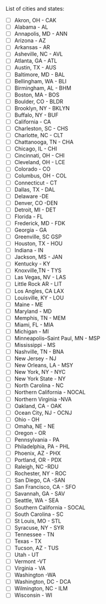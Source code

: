 List of cities and states:

- [ ] Akron, OH - CAK
- [ ] Alabama - AL
- [ ] Annapolis, MD - ANN
- [ ] Arizona - AZ
- [ ] Arkansas - AR
- [ ] Asheville, NC - AVL
- [ ] Atlanta, GA - ATL
- [ ] Austin, TX - AUS
- [ ] Baltimore, MD - BAL
- [ ] Bellingham, WA - BLI
- [ ] Birmingham, AL - BHM
- [ ] Boston, MA - BOS
- [ ] Boulder, CO - BLDR
- [ ] Brooklyn, NY - BKLYN
- [ ] Buffalo, NY - BUF
- [ ] California - CA
- [ ] Charleston, SC - CHS
- [ ] Charlotte, NC - CLT
- [ ] Chattanooga, TN - CHA
- [ ] Chicago, IL - CHI
- [ ] Cincinnati, OH - CHI
- [ ] Cleveland, OH - LCE
- [ ] Colorado - CO
- [ ] Columbus, OH - COL
- [ ] Connecticut - CT
- [ ] Dallas, TX - DAL
- [ ] Delaware -DE
- [ ] Denver, CO -DEN
- [ ] Detroit, MI - DET
- [ ] Florida - FL
- [ ] Frederick, MD - FDK
- [ ] Georgia - GA
- [ ] Greenville, SC GSP
- [ ] Houston, TX - HOU
- [ ] Indiana - IN
- [ ] Jackson, MS - JAN
- [ ] Kentucky - KY
- [ ] Knoxville,TN - TYS
- [ ] Las Vegas, NV - LAS
- [ ] Little Rock AR - LIT
- [ ] Los Angles, CA LAX
- [ ] Louisville, KY - LOU
- [ ] Maine - ME
- [ ] Maryland - MD
- [ ] Memphis, TN - MEM
- [ ] Miami, FL - MIA
- [ ] Michigan - MI
- [ ] Minneapolis–Saint Paul, MN - MSP
- [ ] Mississippi - MS
- [ ] Nashville, TN - BNA
- [ ] New Jersey - NJ
- [ ] New Orleans, LA - MSY
- [ ] New York, NY - NYC
- [ ] New York State - NY
- [ ] North Carolina - NC
- [ ] Northern California - NOCAL
- [ ] Northern Virginia -NVA
- [ ] Oakland, CA - OAK
- [ ] Ocean City, NJ - OCNJ
- [ ] Ohio - OH
- [ ] Omaha, NE  - NE
- [ ] Oregon - OR
- [ ] Pennsylvania - PA
- [ ] Philadelphia, PA - PHL
- [ ] Phoenix, AZ - PHX
- [ ] Portland, OR - PDX
- [ ] Raleigh, NC -RDU
- [ ] Rochester, NY - ROC
- [ ] San Diego, CA -SAN
- [ ] San Francisco, CA - SFO
- [ ] Savannah, GA - SAV
- [ ] Seattle, WA - SEA
- [ ] Southern California - SOCAL
- [ ] South Carolina - SC
- [ ] St Louis, MO - STL
- [ ] Syracuse, NY - SYR
- [ ] Tennessee - TN
- [ ] Texas - TX
- [ ] Tucson, AZ - TUS
- [ ] Utah - UT
- [ ] Vermont -VT
- [ ] Virginia - VA
- [ ] Washington -WA
- [ ] Washington, DC - DCA
- [ ] Wilmington, NC - ILM
- [ ] Wisconsin - WI